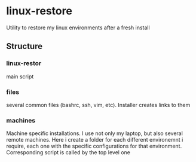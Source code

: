# linux-restore

Utility to restore my linux environments after a fresh install

## Structure

### linux-restor

main script



### files

several common files (bashrc, ssh, vim, etc). Installer creates links to them



### machines

Machine specific installations. I use not only my laptop, but also several remote machines. Here i create a folder for each different environemnt i require, each one with the specific configurations for that environment. Corresponding script is called by the top level one
